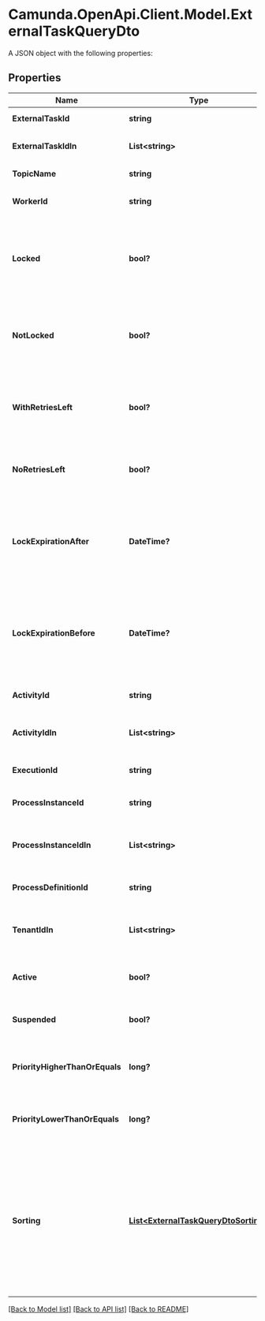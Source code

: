 # Camunda.OpenApi.Client.Model.ExternalTaskQueryDto
A JSON object with the following properties:

## Properties

Name | Type | Description | Notes
------------ | ------------- | ------------- | -------------
**ExternalTaskId** | **string** | Filter by an external task&#39;s id. | [optional] 
**ExternalTaskIdIn** | **List&lt;string&gt;** | Filter by the comma-separated list of external task ids. | [optional] 
**TopicName** | **string** | Filter by an external task topic. | [optional] 
**WorkerId** | **string** | Filter by the id of the worker that the task was most recently locked by. | [optional] 
**Locked** | **bool?** | Only include external tasks that are currently locked (i.e., they have a lock time and it has not expired). Value may only be &#x60;true&#x60;, as &#x60;false&#x60; matches any external task. | [optional] 
**NotLocked** | **bool?** | Only include external tasks that are currently not locked (i.e., they have no lock or it has expired). Value may only be &#x60;true&#x60;, as &#x60;false&#x60; matches any external task. | [optional] 
**WithRetriesLeft** | **bool?** | Only include external tasks that have a positive (&amp;gt; 0) number of retries (or &#x60;null&#x60;). Value may only be &#x60;true&#x60;, as &#x60;false&#x60; matches any external task. | [optional] 
**NoRetriesLeft** | **bool?** | Only include external tasks that have 0 retries. Value may only be &#x60;true&#x60;, as &#x60;false&#x60; matches any external task. | [optional] 
**LockExpirationAfter** | **DateTime?** | Restrict to external tasks that have a lock that expires after a given date. By [default](https://docs.camunda.org/manual/7.17/reference/rest/overview/date-format/), the date must have the format &#x60;yyyy-MM-dd&#39;T&#39;HH:mm:ss.SSSZ&#x60;, e.g., &#x60;2013-01-23T14:42:45.000+0200&#x60;. | [optional] 
**LockExpirationBefore** | **DateTime?** | Restrict to external tasks that have a lock that expires before a given date. By [default](https://docs.camunda.org/manual/7.17/reference/rest/overview/date-format/), the date must have the format &#x60;yyyy-MM-dd&#39;T&#39;HH:mm:ss.SSSZ&#x60;, e.g., &#x60;2013-01-23T14:42:45.000+0200&#x60;. | [optional] 
**ActivityId** | **string** | Filter by the id of the activity that an external task is created for. | [optional] 
**ActivityIdIn** | **List&lt;string&gt;** | Filter by the comma-separated list of ids of the activities that an external task is created for. | [optional] 
**ExecutionId** | **string** | Filter by the id of the execution that an external task belongs to. | [optional] 
**ProcessInstanceId** | **string** | Filter by the id of the process instance that an external task belongs to. | [optional] 
**ProcessInstanceIdIn** | **List&lt;string&gt;** | Filter by a comma-separated list of process instance ids that an external task may belong to. | [optional] 
**ProcessDefinitionId** | **string** | Filter by the id of the process definition that an external task belongs to. | [optional] 
**TenantIdIn** | **List&lt;string&gt;** | Filter by a comma-separated list of tenant ids. An external task must have one of the given tenant ids. | [optional] 
**Active** | **bool?** | Only include active tasks. Value may only be &#x60;true&#x60;, as &#x60;false&#x60; matches any external task. | [optional] 
**Suspended** | **bool?** | Only include suspended tasks. Value may only be &#x60;true&#x60;, as &#x60;false&#x60; matches any external task. | [optional] 
**PriorityHigherThanOrEquals** | **long?** | Only include jobs with a priority higher than or equal to the given value. Value must be a valid &#x60;long&#x60; value. | [optional] 
**PriorityLowerThanOrEquals** | **long?** | Only include jobs with a priority lower than or equal to the given value. Value must be a valid &#x60;long&#x60; value. | [optional] 
**Sorting** | [**List&lt;ExternalTaskQueryDtoSorting&gt;**](ExternalTaskQueryDtoSorting.md) | A JSON array of criteria to sort the result by. Each element of the array is a JSON object that                     specifies one ordering. The position in the array identifies the rank of an ordering, i.e., whether                     it is primary, secondary, etc. The ordering objects have the following properties:                      **Note:** The &#x60;sorting&#x60; properties will not be applied to the External Task count query. | [optional] 

[[Back to Model list]](../README.md#documentation-for-models) [[Back to API list]](../README.md#documentation-for-api-endpoints) [[Back to README]](../README.md)

